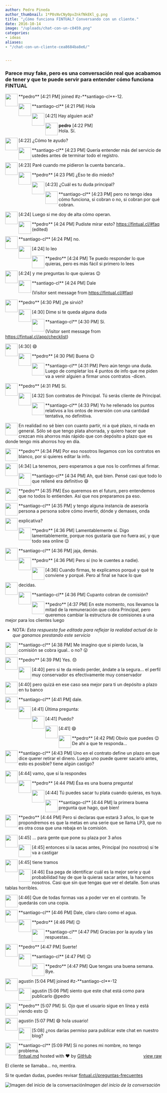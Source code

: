 ```yaml
---
author: Pedro Pineda
author_thumbnail: 1*P0sNvCNy0pvZnkfNkEKl_g.png
title: "¿Cómo funciona FINTUAL? Conversando con un cliente."
date: 2016-10-14
image: "/uploads/chat-con-un-c8459.png"
categories:
- ideas
aliases:
- "/chat-con-un-cliente-cea8684ba8e6/"


---
```


### Parece muy fake, pero es una conversación real que acabamos de tener y que te puede servir para entender cómo funciona FINTUAL


<div id="gist41911950" class="gist">
<div class="gist-file">
<div class="gist-data">
<div class="js-gist-file-update-container js-task-list-container file-box">
<div id="file-fintual-md" class="file">
<div id="readme" class="readme blob instapaper_body js-code-block-container">
<article class="markdown-body entry-content" itemprop="text"><p><a target="_blank" rel="noopener noreferrer" href="https://gist.githubusercontent.com/agustinf/1fd54fab3dce2bb78dd29d53eceb665f/raw/bfcedd1f5db91b099cab7b1e26114f2c0eb8288b/pedro.png"><img align="left" src="https://gist.githubusercontent.com/agustinf/1fd54fab3dce2bb78dd29d53eceb665f/raw/bfcedd1f5db91b099cab7b1e26114f2c0eb8288b/pedro.png" width="40px" style="max-width:100%;"></a></p>
**pedro**	[4:21 PM]  
joined #z-**santiago-cl**-12.
<p><a target="_blank" rel="noopener noreferrer" href="https://gist.githubusercontent.com/agustinf/1fd54fab3dce2bb78dd29d53eceb665f/raw/0a25a83f0d9bae8a897dd464a02dcd090532b7f2/flag.png"><img align="left" src="https://gist.githubusercontent.com/agustinf/1fd54fab3dce2bb78dd29d53eceb665f/raw/0a25a83f0d9bae8a897dd464a02dcd090532b7f2/flag.png" width="40px" style="max-width:100%;"></a></p>
**santiago-cl** [4:21 PM]  
Hola
<p><a target="_blank" rel="noopener noreferrer" href="https://gist.githubusercontent.com/agustinf/1fd54fab3dce2bb78dd29d53eceb665f/raw/3375f49155d5d274253585eaf2346e29acebe1b0/transparent.png"><img align="left" src="https://gist.githubusercontent.com/agustinf/1fd54fab3dce2bb78dd29d53eceb665f/raw/3375f49155d5d274253585eaf2346e29acebe1b0/transparent.png" width="40px" style="max-width:100%;"></a></p>
[4:21]  
Hay alguien acá?
<p><a target="_blank" rel="noopener noreferrer" href="https://gist.githubusercontent.com/agustinf/1fd54fab3dce2bb78dd29d53eceb665f/raw/bfcedd1f5db91b099cab7b1e26114f2c0eb8288b/pedro.png"><img align="left" src="https://gist.githubusercontent.com/agustinf/1fd54fab3dce2bb78dd29d53eceb665f/raw/bfcedd1f5db91b099cab7b1e26114f2c0eb8288b/pedro.png" width="40px" style="max-width:100%;"></a><strong>pedro</strong>	[4:22 PM]<br>
Hola. Sí.</p>
<p><a target="_blank" rel="noopener noreferrer" href="https://gist.githubusercontent.com/agustinf/1fd54fab3dce2bb78dd29d53eceb665f/raw/3375f49155d5d274253585eaf2346e29acebe1b0/transparent.png"><img align="left" src="https://gist.githubusercontent.com/agustinf/1fd54fab3dce2bb78dd29d53eceb665f/raw/3375f49155d5d274253585eaf2346e29acebe1b0/transparent.png" width="40px" style="max-width:100%;"></a></p>
[4:22]  
¿Cómo te ayudo?
<p><a target="_blank" rel="noopener noreferrer" href="https://gist.githubusercontent.com/agustinf/1fd54fab3dce2bb78dd29d53eceb665f/raw/0a25a83f0d9bae8a897dd464a02dcd090532b7f2/flag.png"><img align="left" src="https://gist.githubusercontent.com/agustinf/1fd54fab3dce2bb78dd29d53eceb665f/raw/0a25a83f0d9bae8a897dd464a02dcd090532b7f2/flag.png" width="40px" style="max-width:100%;"></a></p>
**santiago-cl** [4:23 PM]  
Quería entender más del servicio de ustedes antes de terminar todo el registro.
<p><a target="_blank" rel="noopener noreferrer" href="https://gist.githubusercontent.com/agustinf/1fd54fab3dce2bb78dd29d53eceb665f/raw/3375f49155d5d274253585eaf2346e29acebe1b0/transparent.png"><img align="left" src="https://gist.githubusercontent.com/agustinf/1fd54fab3dce2bb78dd29d53eceb665f/raw/3375f49155d5d274253585eaf2346e29acebe1b0/transparent.png" width="40px" style="max-width:100%;"></a></p>
[4:23]  
Paré cuando me pidieron la cuenta bancaria..
<p><a target="_blank" rel="noopener noreferrer" href="https://gist.githubusercontent.com/agustinf/1fd54fab3dce2bb78dd29d53eceb665f/raw/bfcedd1f5db91b099cab7b1e26114f2c0eb8288b/pedro.png"><img align="left" src="https://gist.githubusercontent.com/agustinf/1fd54fab3dce2bb78dd29d53eceb665f/raw/bfcedd1f5db91b099cab7b1e26114f2c0eb8288b/pedro.png" width="40px" style="max-width:100%;"></a></p>
**pedro**	[4:23 PM]  
¿Eso te dio miedo?
<p><a target="_blank" rel="noopener noreferrer" href="https://gist.githubusercontent.com/agustinf/1fd54fab3dce2bb78dd29d53eceb665f/raw/3375f49155d5d274253585eaf2346e29acebe1b0/transparent.png"><img align="left" src="https://gist.githubusercontent.com/agustinf/1fd54fab3dce2bb78dd29d53eceb665f/raw/3375f49155d5d274253585eaf2346e29acebe1b0/transparent.png" width="40px" style="max-width:100%;"></a></p>
[4:23]  
¿Cuál es tu duda principal?
<p><a target="_blank" rel="noopener noreferrer" href="https://gist.githubusercontent.com/agustinf/1fd54fab3dce2bb78dd29d53eceb665f/raw/0a25a83f0d9bae8a897dd464a02dcd090532b7f2/flag.png"><img align="left" src="https://gist.githubusercontent.com/agustinf/1fd54fab3dce2bb78dd29d53eceb665f/raw/0a25a83f0d9bae8a897dd464a02dcd090532b7f2/flag.png" width="40px" style="max-width:100%;"></a></p>
**santiago-cl** [4:23 PM]  
pero no tengo idea cómo funciona, si cobran o no, si cobran por qué cobran.
<p><a target="_blank" rel="noopener noreferrer" href="https://gist.githubusercontent.com/agustinf/1fd54fab3dce2bb78dd29d53eceb665f/raw/3375f49155d5d274253585eaf2346e29acebe1b0/transparent.png"><img align="left" src="https://gist.githubusercontent.com/agustinf/1fd54fab3dce2bb78dd29d53eceb665f/raw/3375f49155d5d274253585eaf2346e29acebe1b0/transparent.png" width="40px" style="max-width:100%;"></a></p>
[4:24]  
Luego si me doy de alta cómo operan.
<p><a target="_blank" rel="noopener noreferrer" href="https://gist.githubusercontent.com/agustinf/1fd54fab3dce2bb78dd29d53eceb665f/raw/bfcedd1f5db91b099cab7b1e26114f2c0eb8288b/pedro.png"><img align="left" src="https://gist.githubusercontent.com/agustinf/1fd54fab3dce2bb78dd29d53eceb665f/raw/bfcedd1f5db91b099cab7b1e26114f2c0eb8288b/pedro.png" width="40px" style="max-width:100%;"></a></p>
**pedro**	[4:24 PM]  
Pudiste mirar esto? <a href="https://fintual.cl/#faq" rel="nofollow">https://fintual.cl/#faq</a> (edited)
<p><a target="_blank" rel="noopener noreferrer" href="https://gist.githubusercontent.com/agustinf/1fd54fab3dce2bb78dd29d53eceb665f/raw/0a25a83f0d9bae8a897dd464a02dcd090532b7f2/flag.png"><img align="left" src="https://gist.githubusercontent.com/agustinf/1fd54fab3dce2bb78dd29d53eceb665f/raw/0a25a83f0d9bae8a897dd464a02dcd090532b7f2/flag.png" width="40px" style="max-width:100%;"></a></p>
**santiago-cl** [4:24 PM]  
no.
<p><a target="_blank" rel="noopener noreferrer" href="https://gist.githubusercontent.com/agustinf/1fd54fab3dce2bb78dd29d53eceb665f/raw/3375f49155d5d274253585eaf2346e29acebe1b0/transparent.png"><img align="left" src="https://gist.githubusercontent.com/agustinf/1fd54fab3dce2bb78dd29d53eceb665f/raw/3375f49155d5d274253585eaf2346e29acebe1b0/transparent.png" width="40px" style="max-width:100%;"></a></p>
[4:24]  
lo leo
<p><a target="_blank" rel="noopener noreferrer" href="https://gist.githubusercontent.com/agustinf/1fd54fab3dce2bb78dd29d53eceb665f/raw/bfcedd1f5db91b099cab7b1e26114f2c0eb8288b/pedro.png"><img align="left" src="https://gist.githubusercontent.com/agustinf/1fd54fab3dce2bb78dd29d53eceb665f/raw/bfcedd1f5db91b099cab7b1e26114f2c0eb8288b/pedro.png" width="40px" style="max-width:100%;"></a></p>
**pedro**	[4:24 PM]  
Te puedo responder lo que quieras, pero es más fácil si primero lo lees
<p><a target="_blank" rel="noopener noreferrer" href="https://gist.githubusercontent.com/agustinf/1fd54fab3dce2bb78dd29d53eceb665f/raw/3375f49155d5d274253585eaf2346e29acebe1b0/transparent.png"><img align="left" src="https://gist.githubusercontent.com/agustinf/1fd54fab3dce2bb78dd29d53eceb665f/raw/3375f49155d5d274253585eaf2346e29acebe1b0/transparent.png" width="40px" style="max-width:100%;"></a></p>
[4:24]  
y me preguntas lo que quieras <g-emoji class="g-emoji" alias="wink" fallback-src="https://github.githubassets.com/images/icons/emoji/unicode/1f609.png">😉</g-emoji>
<p><a target="_blank" rel="noopener noreferrer" href="https://gist.githubusercontent.com/agustinf/1fd54fab3dce2bb78dd29d53eceb665f/raw/0a25a83f0d9bae8a897dd464a02dcd090532b7f2/flag.png"><img align="left" src="https://gist.githubusercontent.com/agustinf/1fd54fab3dce2bb78dd29d53eceb665f/raw/0a25a83f0d9bae8a897dd464a02dcd090532b7f2/flag.png" width="40px" style="max-width:100%;"></a></p>
**santiago-cl** [4:24 PM]  
Dale
<p>(Visitor sent message from <a href="https://fintual.cl/#faq" rel="nofollow">https://fintual.cl/#faq</a>)</p>
<p><a target="_blank" rel="noopener noreferrer" href="https://gist.githubusercontent.com/agustinf/1fd54fab3dce2bb78dd29d53eceb665f/raw/bfcedd1f5db91b099cab7b1e26114f2c0eb8288b/pedro.png"><img align="left" src="https://gist.githubusercontent.com/agustinf/1fd54fab3dce2bb78dd29d53eceb665f/raw/bfcedd1f5db91b099cab7b1e26114f2c0eb8288b/pedro.png" width="40px" style="max-width:100%;"></a></p>
**pedro**	[4:30 PM]  
¿te sirvió?
<p><a target="_blank" rel="noopener noreferrer" href="https://gist.githubusercontent.com/agustinf/1fd54fab3dce2bb78dd29d53eceb665f/raw/3375f49155d5d274253585eaf2346e29acebe1b0/transparent.png"><img align="left" src="https://gist.githubusercontent.com/agustinf/1fd54fab3dce2bb78dd29d53eceb665f/raw/3375f49155d5d274253585eaf2346e29acebe1b0/transparent.png" width="40px" style="max-width:100%;"></a></p>
[4:30]  
Dime si te queda alguna duda
<p><a target="_blank" rel="noopener noreferrer" href="https://gist.githubusercontent.com/agustinf/1fd54fab3dce2bb78dd29d53eceb665f/raw/0a25a83f0d9bae8a897dd464a02dcd090532b7f2/flag.png"><img align="left" src="https://gist.githubusercontent.com/agustinf/1fd54fab3dce2bb78dd29d53eceb665f/raw/0a25a83f0d9bae8a897dd464a02dcd090532b7f2/flag.png" width="40px" style="max-width:100%;"></a></p>
**santiago-cl** [4:30 PM]  
Sí.
<p>(Visitor sent message from <a href="https://fintual.cl/app/checklist" rel="nofollow">https://fintual.cl/app/checklist</a>)</p>
<p><a target="_blank" rel="noopener noreferrer" href="https://gist.githubusercontent.com/agustinf/1fd54fab3dce2bb78dd29d53eceb665f/raw/3375f49155d5d274253585eaf2346e29acebe1b0/transparent.png"><img align="left" src="https://gist.githubusercontent.com/agustinf/1fd54fab3dce2bb78dd29d53eceb665f/raw/3375f49155d5d274253585eaf2346e29acebe1b0/transparent.png" width="40px" style="max-width:100%;"></a></p>
[4:30]  
<g-emoji class="g-emoji" alias="smile" fallback-src="https://github.githubassets.com/images/icons/emoji/unicode/1f604.png">😄</g-emoji>
<p><a target="_blank" rel="noopener noreferrer" href="https://gist.githubusercontent.com/agustinf/1fd54fab3dce2bb78dd29d53eceb665f/raw/bfcedd1f5db91b099cab7b1e26114f2c0eb8288b/pedro.png"><img align="left" src="https://gist.githubusercontent.com/agustinf/1fd54fab3dce2bb78dd29d53eceb665f/raw/bfcedd1f5db91b099cab7b1e26114f2c0eb8288b/pedro.png" width="40px" style="max-width:100%;"></a></p>
**pedro**	[4:30 PM]  
Buena <g-emoji class="g-emoji" alias="wink" fallback-src="https://github.githubassets.com/images/icons/emoji/unicode/1f609.png">😉</g-emoji>
<p><a target="_blank" rel="noopener noreferrer" href="https://gist.githubusercontent.com/agustinf/1fd54fab3dce2bb78dd29d53eceb665f/raw/0a25a83f0d9bae8a897dd464a02dcd090532b7f2/flag.png"><img align="left" src="https://gist.githubusercontent.com/agustinf/1fd54fab3dce2bb78dd29d53eceb665f/raw/0a25a83f0d9bae8a897dd464a02dcd090532b7f2/flag.png" width="40px" style="max-width:100%;"></a></p>
**santiago-cl** [4:31 PM]  
Pero aún tengo una duda. Luego de completar los 4 puntos de info que me piden va a venir alguien a firmar unos contratos -dicen.
<p><a target="_blank" rel="noopener noreferrer" href="https://gist.githubusercontent.com/agustinf/1fd54fab3dce2bb78dd29d53eceb665f/raw/bfcedd1f5db91b099cab7b1e26114f2c0eb8288b/pedro.png"><img align="left" src="https://gist.githubusercontent.com/agustinf/1fd54fab3dce2bb78dd29d53eceb665f/raw/bfcedd1f5db91b099cab7b1e26114f2c0eb8288b/pedro.png" width="40px" style="max-width:100%;"></a></p>
**pedro**	[4:31 PM]  
Sí.
<p><a target="_blank" rel="noopener noreferrer" href="https://gist.githubusercontent.com/agustinf/1fd54fab3dce2bb78dd29d53eceb665f/raw/3375f49155d5d274253585eaf2346e29acebe1b0/transparent.png"><img align="left" src="https://gist.githubusercontent.com/agustinf/1fd54fab3dce2bb78dd29d53eceb665f/raw/3375f49155d5d274253585eaf2346e29acebe1b0/transparent.png" width="40px" style="max-width:100%;"></a></p>
[4:32]  
Son contratos de Principal. Tú serás cliente de Principal.
<p><a target="_blank" rel="noopener noreferrer" href="https://gist.githubusercontent.com/agustinf/1fd54fab3dce2bb78dd29d53eceb665f/raw/0a25a83f0d9bae8a897dd464a02dcd090532b7f2/flag.png"><img align="left" src="https://gist.githubusercontent.com/agustinf/1fd54fab3dce2bb78dd29d53eceb665f/raw/0a25a83f0d9bae8a897dd464a02dcd090532b7f2/flag.png" width="40px" style="max-width:100%;"></a></p>
**santiago-cl** [4:33 PM]  
Yo he rellenado los puntos relativos a los ontos de inversión con una cantidad tentativa, no definitiva. <p><a target="_blank" rel="noopener noreferrer" href="https://gist.githubusercontent.com/agustinf/1fd54fab3dce2bb78dd29d53eceb665f/raw/3375f49155d5d274253585eaf2346e29acebe1b0/transparent.png"><img align="left" src="https://gist.githubusercontent.com/agustinf/1fd54fab3dce2bb78dd29d53eceb665f/raw/3375f49155d5d274253585eaf2346e29acebe1b0/transparent.png" width="40px" style="max-width:100%;"></a></p>
En realidad no sé bien con cuanto partir, ni a qué plazo, ni nada en general. Sólo sé que tengo plata ahorrada, y quiero hacer que crezcan mis ahorros más rápido que con depósito a plazo que es donde tengo mis ahorros hoy en día.
<p><a target="_blank" rel="noopener noreferrer" href="https://gist.githubusercontent.com/agustinf/1fd54fab3dce2bb78dd29d53eceb665f/raw/bfcedd1f5db91b099cab7b1e26114f2c0eb8288b/pedro.png"><img align="left" src="https://gist.githubusercontent.com/agustinf/1fd54fab3dce2bb78dd29d53eceb665f/raw/bfcedd1f5db91b099cab7b1e26114f2c0eb8288b/pedro.png" width="40px" style="max-width:100%;"></a></p>
**pedro**	[4:34 PM]  
Por eso nosotros llegamos con los contratos en blanco, por si quieres editar la info.
<p><a target="_blank" rel="noopener noreferrer" href="https://gist.githubusercontent.com/agustinf/1fd54fab3dce2bb78dd29d53eceb665f/raw/3375f49155d5d274253585eaf2346e29acebe1b0/transparent.png"><img align="left" src="https://gist.githubusercontent.com/agustinf/1fd54fab3dce2bb78dd29d53eceb665f/raw/3375f49155d5d274253585eaf2346e29acebe1b0/transparent.png" width="40px" style="max-width:100%;"></a></p>
[4:34]  
La tenemos, pero esperamos a que nos lo confirmes al firmar.
<p><a target="_blank" rel="noopener noreferrer" href="https://gist.githubusercontent.com/agustinf/1fd54fab3dce2bb78dd29d53eceb665f/raw/0a25a83f0d9bae8a897dd464a02dcd090532b7f2/flag.png"><img align="left" src="https://gist.githubusercontent.com/agustinf/1fd54fab3dce2bb78dd29d53eceb665f/raw/0a25a83f0d9bae8a897dd464a02dcd090532b7f2/flag.png" width="40px" style="max-width:100%;"></a></p>
**santiago-cl** [4:34 PM]  
Ah, qué bien. Pensé casi que todo lo que rellené era definitivo <g-emoji class="g-emoji" alias="smile" fallback-src="https://github.githubassets.com/images/icons/emoji/unicode/1f604.png">😄</g-emoji>
<p><a target="_blank" rel="noopener noreferrer" href="https://gist.githubusercontent.com/agustinf/1fd54fab3dce2bb78dd29d53eceb665f/raw/bfcedd1f5db91b099cab7b1e26114f2c0eb8288b/pedro.png"><img align="left" src="https://gist.githubusercontent.com/agustinf/1fd54fab3dce2bb78dd29d53eceb665f/raw/bfcedd1f5db91b099cab7b1e26114f2c0eb8288b/pedro.png" width="40px" style="max-width:100%;"></a></p>
**pedro**	[4:35 PM]  
Eso queremos en el futuro, pero entendemos que no todos lo entienden. Así que nos preparamos pa eso.
<p><a target="_blank" rel="noopener noreferrer" href="https://gist.githubusercontent.com/agustinf/1fd54fab3dce2bb78dd29d53eceb665f/raw/0a25a83f0d9bae8a897dd464a02dcd090532b7f2/flag.png"><img align="left" src="https://gist.githubusercontent.com/agustinf/1fd54fab3dce2bb78dd29d53eceb665f/raw/0a25a83f0d9bae8a897dd464a02dcd090532b7f2/flag.png" width="40px" style="max-width:100%;"></a></p>
**santiago-cl** [4:35 PM]  
y tengo alguna instancia de asesoría persona a persona sobre cómo invertir, dónde y demases, onda <p><a target="_blank" rel="noopener noreferrer" href="https://gist.githubusercontent.com/agustinf/1fd54fab3dce2bb78dd29d53eceb665f/raw/3375f49155d5d274253585eaf2346e29acebe1b0/transparent.png"><img align="left" src="https://gist.githubusercontent.com/agustinf/1fd54fab3dce2bb78dd29d53eceb665f/raw/3375f49155d5d274253585eaf2346e29acebe1b0/transparent.png" width="40px" style="max-width:100%;"></a></p>explicativa?
<p><a target="_blank" rel="noopener noreferrer" href="https://gist.githubusercontent.com/agustinf/1fd54fab3dce2bb78dd29d53eceb665f/raw/bfcedd1f5db91b099cab7b1e26114f2c0eb8288b/pedro.png"><img align="left" src="https://gist.githubusercontent.com/agustinf/1fd54fab3dce2bb78dd29d53eceb665f/raw/bfcedd1f5db91b099cab7b1e26114f2c0eb8288b/pedro.png" width="40px" style="max-width:100%;"></a></p>
**pedro**	[4:36 PM]  
Lamentablemente sí.
Digo lamentablemente, porque nos gustaría que no fuera así, y que todo sea online <g-emoji class="g-emoji" alias="wink" fallback-src="https://github.githubassets.com/images/icons/emoji/unicode/1f609.png">😉</g-emoji>
<p><a target="_blank" rel="noopener noreferrer" href="https://gist.githubusercontent.com/agustinf/1fd54fab3dce2bb78dd29d53eceb665f/raw/0a25a83f0d9bae8a897dd464a02dcd090532b7f2/flag.png"><img align="left" src="https://gist.githubusercontent.com/agustinf/1fd54fab3dce2bb78dd29d53eceb665f/raw/0a25a83f0d9bae8a897dd464a02dcd090532b7f2/flag.png" width="40px" style="max-width:100%;"></a></p>
**santiago-cl** [4:36 PM]  
jaja, demás.
<p><a target="_blank" rel="noopener noreferrer" href="https://gist.githubusercontent.com/agustinf/1fd54fab3dce2bb78dd29d53eceb665f/raw/bfcedd1f5db91b099cab7b1e26114f2c0eb8288b/pedro.png"><img align="left" src="https://gist.githubusercontent.com/agustinf/1fd54fab3dce2bb78dd29d53eceb665f/raw/bfcedd1f5db91b099cab7b1e26114f2c0eb8288b/pedro.png" width="40px" style="max-width:100%;"></a></p>
**pedro**	[4:36 PM]  
Pero sí (no le cuentes a nadie).
<p><a target="_blank" rel="noopener noreferrer" href="https://gist.githubusercontent.com/agustinf/1fd54fab3dce2bb78dd29d53eceb665f/raw/3375f49155d5d274253585eaf2346e29acebe1b0/transparent.png"><img align="left" src="https://gist.githubusercontent.com/agustinf/1fd54fab3dce2bb78dd29d53eceb665f/raw/3375f49155d5d274253585eaf2346e29acebe1b0/transparent.png" width="40px" style="max-width:100%;"></a></p>
[4:36]  
Cuando firmas, te explicamos porqué y qué te conviene y porqué. Pero al final se hace lo que <p><a target="_blank" rel="noopener noreferrer" href="https://gist.githubusercontent.com/agustinf/1fd54fab3dce2bb78dd29d53eceb665f/raw/3375f49155d5d274253585eaf2346e29acebe1b0/transparent.png"><img align="left" src="https://gist.githubusercontent.com/agustinf/1fd54fab3dce2bb78dd29d53eceb665f/raw/3375f49155d5d274253585eaf2346e29acebe1b0/transparent.png" width="40px" style="max-width:100%;"></a></p>decidas.
<p><a target="_blank" rel="noopener noreferrer" href="https://gist.githubusercontent.com/agustinf/1fd54fab3dce2bb78dd29d53eceb665f/raw/0a25a83f0d9bae8a897dd464a02dcd090532b7f2/flag.png"><img align="left" src="https://gist.githubusercontent.com/agustinf/1fd54fab3dce2bb78dd29d53eceb665f/raw/0a25a83f0d9bae8a897dd464a02dcd090532b7f2/flag.png" width="40px" style="max-width:100%;"></a></p>
**santiago-cl** [4:36 PM]  
Cupanto cobran de comisión?
<p><a target="_blank" rel="noopener noreferrer" href="https://gist.githubusercontent.com/agustinf/1fd54fab3dce2bb78dd29d53eceb665f/raw/bfcedd1f5db91b099cab7b1e26114f2c0eb8288b/pedro.png"><img align="left" src="https://gist.githubusercontent.com/agustinf/1fd54fab3dce2bb78dd29d53eceb665f/raw/bfcedd1f5db91b099cab7b1e26114f2c0eb8288b/pedro.png" width="40px" style="max-width:100%;"></a></p>
**pedro**	[4:37 PM]  
En este momento, nos llevamos la mitad de la remuneración que cobra Principal, pero queremos cambiar la estructura de comisiones a una mejor para los clientes luego
<ul>
<li>NOTA: <em>Esta respuesta fue editada para reflejar la realidad actual de lo que ganamos prestando este servicio</em></li>
</ul>
<p><a target="_blank" rel="noopener noreferrer" href="https://gist.githubusercontent.com/agustinf/1fd54fab3dce2bb78dd29d53eceb665f/raw/0a25a83f0d9bae8a897dd464a02dcd090532b7f2/flag.png"><img align="left" src="https://gist.githubusercontent.com/agustinf/1fd54fab3dce2bb78dd29d53eceb665f/raw/0a25a83f0d9bae8a897dd464a02dcd090532b7f2/flag.png" width="40px" style="max-width:100%;"></a></p>
**santiago-cl** [4:38 PM]  
Me imagino que si pierdo lucas, la comisión se cobra igual.. o no? <g-emoji class="g-emoji" alias="stuck_out_tongue" fallback-src="https://github.githubassets.com/images/icons/emoji/unicode/1f61b.png">😛</g-emoji>
<p><a target="_blank" rel="noopener noreferrer" href="https://gist.githubusercontent.com/agustinf/1fd54fab3dce2bb78dd29d53eceb665f/raw/bfcedd1f5db91b099cab7b1e26114f2c0eb8288b/pedro.png"><img align="left" src="https://gist.githubusercontent.com/agustinf/1fd54fab3dce2bb78dd29d53eceb665f/raw/bfcedd1f5db91b099cab7b1e26114f2c0eb8288b/pedro.png" width="40px" style="max-width:100%;"></a></p>
**pedro**	[4:39 PM]  
Yes. <g-emoji class="g-emoji" alias="disappointed" fallback-src="https://github.githubassets.com/images/icons/emoji/unicode/1f61e.png">😞</g-emoji>
<p><a target="_blank" rel="noopener noreferrer" href="https://gist.githubusercontent.com/agustinf/1fd54fab3dce2bb78dd29d53eceb665f/raw/3375f49155d5d274253585eaf2346e29acebe1b0/transparent.png"><img align="left" src="https://gist.githubusercontent.com/agustinf/1fd54fab3dce2bb78dd29d53eceb665f/raw/3375f49155d5d274253585eaf2346e29acebe1b0/transparent.png" width="40px" style="max-width:100%;"></a></p>
[4:40]  
pero si te da miedo perder, ándate a la segura... el perfil muy conservador es efectivamente muy conservador
<p><a target="_blank" rel="noopener noreferrer" href="https://gist.githubusercontent.com/agustinf/1fd54fab3dce2bb78dd29d53eceb665f/raw/3375f49155d5d274253585eaf2346e29acebe1b0/transparent.png"><img align="left" src="https://gist.githubusercontent.com/agustinf/1fd54fab3dce2bb78dd29d53eceb665f/raw/3375f49155d5d274253585eaf2346e29acebe1b0/transparent.png" width="40px" style="max-width:100%;"></a></p>
[4:40]  
pero quizá en ese caso sea mejor para ti un depósito a plazo en tu banco
<p><a target="_blank" rel="noopener noreferrer" href="https://gist.githubusercontent.com/agustinf/1fd54fab3dce2bb78dd29d53eceb665f/raw/0a25a83f0d9bae8a897dd464a02dcd090532b7f2/flag.png"><img align="left" src="https://gist.githubusercontent.com/agustinf/1fd54fab3dce2bb78dd29d53eceb665f/raw/0a25a83f0d9bae8a897dd464a02dcd090532b7f2/flag.png" width="40px" style="max-width:100%;"></a></p>
**santiago-cl** [4:41 PM]  
dale.
<p><a target="_blank" rel="noopener noreferrer" href="https://gist.githubusercontent.com/agustinf/1fd54fab3dce2bb78dd29d53eceb665f/raw/3375f49155d5d274253585eaf2346e29acebe1b0/transparent.png"><img align="left" src="https://gist.githubusercontent.com/agustinf/1fd54fab3dce2bb78dd29d53eceb665f/raw/3375f49155d5d274253585eaf2346e29acebe1b0/transparent.png" width="40px" style="max-width:100%;"></a></p>
[4:41]  
Última pregunta:
<p><a target="_blank" rel="noopener noreferrer" href="https://gist.githubusercontent.com/agustinf/1fd54fab3dce2bb78dd29d53eceb665f/raw/3375f49155d5d274253585eaf2346e29acebe1b0/transparent.png"><img align="left" src="https://gist.githubusercontent.com/agustinf/1fd54fab3dce2bb78dd29d53eceb665f/raw/3375f49155d5d274253585eaf2346e29acebe1b0/transparent.png" width="40px" style="max-width:100%;"></a></p>
[4:41]  
Puedo?
<p><a target="_blank" rel="noopener noreferrer" href="https://gist.githubusercontent.com/agustinf/1fd54fab3dce2bb78dd29d53eceb665f/raw/3375f49155d5d274253585eaf2346e29acebe1b0/transparent.png"><img align="left" src="https://gist.githubusercontent.com/agustinf/1fd54fab3dce2bb78dd29d53eceb665f/raw/3375f49155d5d274253585eaf2346e29acebe1b0/transparent.png" width="40px" style="max-width:100%;"></a></p>
[4:41]  
<g-emoji class="g-emoji" alias="smile" fallback-src="https://github.githubassets.com/images/icons/emoji/unicode/1f604.png">😄</g-emoji>
<p><a target="_blank" rel="noopener noreferrer" href="https://gist.githubusercontent.com/agustinf/1fd54fab3dce2bb78dd29d53eceb665f/raw/bfcedd1f5db91b099cab7b1e26114f2c0eb8288b/pedro.png"><img align="left" src="https://gist.githubusercontent.com/agustinf/1fd54fab3dce2bb78dd29d53eceb665f/raw/bfcedd1f5db91b099cab7b1e26114f2c0eb8288b/pedro.png" width="40px" style="max-width:100%;"></a></p>
**pedro**	[4:42 PM]  
Obvio que puedes <g-emoji class="g-emoji" alias="wink" fallback-src="https://github.githubassets.com/images/icons/emoji/unicode/1f609.png">😉</g-emoji>
De ahí a que te responda...
<p><a target="_blank" rel="noopener noreferrer" href="https://gist.githubusercontent.com/agustinf/1fd54fab3dce2bb78dd29d53eceb665f/raw/0a25a83f0d9bae8a897dd464a02dcd090532b7f2/flag.png"><img align="left" src="https://gist.githubusercontent.com/agustinf/1fd54fab3dce2bb78dd29d53eceb665f/raw/0a25a83f0d9bae8a897dd464a02dcd090532b7f2/flag.png" width="40px" style="max-width:100%;"></a></p>
**santiago-cl** [4:43 PM]  
Uno en el contrato define un plazo en que dice querer retirar el dinero. Luego uno puede querer sacarlo antes, esto es posible? tiene algún castigo?
<p><a target="_blank" rel="noopener noreferrer" href="https://gist.githubusercontent.com/agustinf/1fd54fab3dce2bb78dd29d53eceb665f/raw/3375f49155d5d274253585eaf2346e29acebe1b0/transparent.png"><img align="left" src="https://gist.githubusercontent.com/agustinf/1fd54fab3dce2bb78dd29d53eceb665f/raw/3375f49155d5d274253585eaf2346e29acebe1b0/transparent.png" width="40px" style="max-width:100%;"></a></p>
[4:44]
vamo, que sí la respondes
<p><a target="_blank" rel="noopener noreferrer" href="https://gist.githubusercontent.com/agustinf/1fd54fab3dce2bb78dd29d53eceb665f/raw/bfcedd1f5db91b099cab7b1e26114f2c0eb8288b/pedro.png"><img align="left" src="https://gist.githubusercontent.com/agustinf/1fd54fab3dce2bb78dd29d53eceb665f/raw/bfcedd1f5db91b099cab7b1e26114f2c0eb8288b/pedro.png" width="40px" style="max-width:100%;"></a></p>
**pedro**	[4:44 PM]
Ésa es una buena pregunta!
<p><a target="_blank" rel="noopener noreferrer" href="https://gist.githubusercontent.com/agustinf/1fd54fab3dce2bb78dd29d53eceb665f/raw/3375f49155d5d274253585eaf2346e29acebe1b0/transparent.png"><img align="left" src="https://gist.githubusercontent.com/agustinf/1fd54fab3dce2bb78dd29d53eceb665f/raw/3375f49155d5d274253585eaf2346e29acebe1b0/transparent.png" width="40px" style="max-width:100%;"></a></p>
[4:44]  
Tú puedes sacar tu plata cuando quieras, es tuya.
<p><a target="_blank" rel="noopener noreferrer" href="https://gist.githubusercontent.com/agustinf/1fd54fab3dce2bb78dd29d53eceb665f/raw/0a25a83f0d9bae8a897dd464a02dcd090532b7f2/flag.png"><img align="left" src="https://gist.githubusercontent.com/agustinf/1fd54fab3dce2bb78dd29d53eceb665f/raw/0a25a83f0d9bae8a897dd464a02dcd090532b7f2/flag.png" width="40px" style="max-width:100%;"></a></p>
**santiago-cl** [4:44 PM]  
la primera buena pregunta que hago, qué bien!
<p><a target="_blank" rel="noopener noreferrer" href="https://gist.githubusercontent.com/agustinf/1fd54fab3dce2bb78dd29d53eceb665f/raw/bfcedd1f5db91b099cab7b1e26114f2c0eb8288b/pedro.png"><img align="left" src="https://gist.githubusercontent.com/agustinf/1fd54fab3dce2bb78dd29d53eceb665f/raw/bfcedd1f5db91b099cab7b1e26114f2c0eb8288b/pedro.png" width="40px" style="max-width:100%;"></a></p>
**pedro**	[4:44 PM]  
Pero si declaras que estará 3 años, lo que te propondremos es que la metas en una serie que se llama LP3, que no es otra cosa que una rebaja en la comisión.
<p><a target="_blank" rel="noopener noreferrer" href="https://gist.githubusercontent.com/agustinf/1fd54fab3dce2bb78dd29d53eceb665f/raw/3375f49155d5d274253585eaf2346e29acebe1b0/transparent.png"><img align="left" src="https://gist.githubusercontent.com/agustinf/1fd54fab3dce2bb78dd29d53eceb665f/raw/3375f49155d5d274253585eaf2346e29acebe1b0/transparent.png" width="40px" style="max-width:100%;"></a></p>
[4:45]  
... para gente que pone su plaza por 3 años
<p><a target="_blank" rel="noopener noreferrer" href="https://gist.githubusercontent.com/agustinf/1fd54fab3dce2bb78dd29d53eceb665f/raw/3375f49155d5d274253585eaf2346e29acebe1b0/transparent.png"><img align="left" src="https://gist.githubusercontent.com/agustinf/1fd54fab3dce2bb78dd29d53eceb665f/raw/3375f49155d5d274253585eaf2346e29acebe1b0/transparent.png" width="40px" style="max-width:100%;"></a></p>
[4:45]  
entonces si la sacas antes, Principal (no nosotros) sí te va a castigar
<p><a target="_blank" rel="noopener noreferrer" href="https://gist.githubusercontent.com/agustinf/1fd54fab3dce2bb78dd29d53eceb665f/raw/3375f49155d5d274253585eaf2346e29acebe1b0/transparent.png"><img align="left" src="https://gist.githubusercontent.com/agustinf/1fd54fab3dce2bb78dd29d53eceb665f/raw/3375f49155d5d274253585eaf2346e29acebe1b0/transparent.png" width="40px" style="max-width:100%;"></a></p>
[4:45]  
tiene tramos
<p><a target="_blank" rel="noopener noreferrer" href="https://gist.githubusercontent.com/agustinf/1fd54fab3dce2bb78dd29d53eceb665f/raw/3375f49155d5d274253585eaf2346e29acebe1b0/transparent.png"><img align="left" src="https://gist.githubusercontent.com/agustinf/1fd54fab3dce2bb78dd29d53eceb665f/raw/3375f49155d5d274253585eaf2346e29acebe1b0/transparent.png" width="40px" style="max-width:100%;"></a></p>
[4:46]  
Esa pega de identificar cuál es la mejor serie y qué probabilidad hay de que la quieras sacar antes, la hacemos nosotros. Casi que sin que tengas que ver el detalle. Son unas tablas horribles.
<p><a target="_blank" rel="noopener noreferrer" href="https://gist.githubusercontent.com/agustinf/1fd54fab3dce2bb78dd29d53eceb665f/raw/3375f49155d5d274253585eaf2346e29acebe1b0/transparent.png"><img align="left" src="https://gist.githubusercontent.com/agustinf/1fd54fab3dce2bb78dd29d53eceb665f/raw/3375f49155d5d274253585eaf2346e29acebe1b0/transparent.png" width="40px" style="max-width:100%;"></a></p>
[4:46]  
Que de todas formas vas a poder ver en el contrato. Te quedarás con una copia.
<p><a target="_blank" rel="noopener noreferrer" href="https://gist.githubusercontent.com/agustinf/1fd54fab3dce2bb78dd29d53eceb665f/raw/0a25a83f0d9bae8a897dd464a02dcd090532b7f2/flag.png"><img align="left" src="https://gist.githubusercontent.com/agustinf/1fd54fab3dce2bb78dd29d53eceb665f/raw/0a25a83f0d9bae8a897dd464a02dcd090532b7f2/flag.png" width="40px" style="max-width:100%;"></a></p>
**santiago-cl** [4:46 PM]  
Dale, claro claro como el agua.
<p><a target="_blank" rel="noopener noreferrer" href="https://gist.githubusercontent.com/agustinf/1fd54fab3dce2bb78dd29d53eceb665f/raw/bfcedd1f5db91b099cab7b1e26114f2c0eb8288b/pedro.png"><img align="left" src="https://gist.githubusercontent.com/agustinf/1fd54fab3dce2bb78dd29d53eceb665f/raw/bfcedd1f5db91b099cab7b1e26114f2c0eb8288b/pedro.png" width="40px" style="max-width:100%;"></a></p>
**pedro**	[4:46 PM]  
<g-emoji class="g-emoji" alias="wink" fallback-src="https://github.githubassets.com/images/icons/emoji/unicode/1f609.png">😉</g-emoji>
<p><a target="_blank" rel="noopener noreferrer" href="https://gist.githubusercontent.com/agustinf/1fd54fab3dce2bb78dd29d53eceb665f/raw/0a25a83f0d9bae8a897dd464a02dcd090532b7f2/flag.png"><img align="left" src="https://gist.githubusercontent.com/agustinf/1fd54fab3dce2bb78dd29d53eceb665f/raw/0a25a83f0d9bae8a897dd464a02dcd090532b7f2/flag.png" width="40px" style="max-width:100%;"></a></p>
**santiago-cl** [4:47 PM]  
Gracias por la ayuda y las respuestas...
<p><a target="_blank" rel="noopener noreferrer" href="https://gist.githubusercontent.com/agustinf/1fd54fab3dce2bb78dd29d53eceb665f/raw/bfcedd1f5db91b099cab7b1e26114f2c0eb8288b/pedro.png"><img align="left" src="https://gist.githubusercontent.com/agustinf/1fd54fab3dce2bb78dd29d53eceb665f/raw/bfcedd1f5db91b099cab7b1e26114f2c0eb8288b/pedro.png" width="40px" style="max-width:100%;"></a></p>
**pedro**	[4:47 PM]  
Suerte!
<p><a target="_blank" rel="noopener noreferrer" href="https://gist.githubusercontent.com/agustinf/1fd54fab3dce2bb78dd29d53eceb665f/raw/0a25a83f0d9bae8a897dd464a02dcd090532b7f2/flag.png"><img align="left" src="https://gist.githubusercontent.com/agustinf/1fd54fab3dce2bb78dd29d53eceb665f/raw/0a25a83f0d9bae8a897dd464a02dcd090532b7f2/flag.png" width="40px" style="max-width:100%;"></a></p>
**santiago-cl** [4:47 PM]  
<g-emoji class="g-emoji" alias="wink" fallback-src="https://github.githubassets.com/images/icons/emoji/unicode/1f609.png">😉</g-emoji>
<p><a target="_blank" rel="noopener noreferrer" href="https://gist.githubusercontent.com/agustinf/1fd54fab3dce2bb78dd29d53eceb665f/raw/bfcedd1f5db91b099cab7b1e26114f2c0eb8288b/pedro.png"><img align="left" src="https://gist.githubusercontent.com/agustinf/1fd54fab3dce2bb78dd29d53eceb665f/raw/bfcedd1f5db91b099cab7b1e26114f2c0eb8288b/pedro.png" width="40px" style="max-width:100%;"></a></p>
**pedro**	[4:47 PM]  
Que tengas una buena semana. Bye.
<p><a target="_blank" rel="noopener noreferrer" href="https://gist.githubusercontent.com/agustinf/1fd54fab3dce2bb78dd29d53eceb665f/raw/f432f1ca0ebf3d55ee59fd645855acde3c98d954/agustin.png"><img align="left" src="https://gist.githubusercontent.com/agustinf/1fd54fab3dce2bb78dd29d53eceb665f/raw/f432f1ca0ebf3d55ee59fd645855acde3c98d954/agustin.png" width="40px" style="max-width:100%;"></a></p>
agustin	[5:04 PM]  
joined #z-**santiago-cl**-12
<p><a target="_blank" rel="noopener noreferrer" href="https://gist.githubusercontent.com/agustinf/1fd54fab3dce2bb78dd29d53eceb665f/raw/f432f1ca0ebf3d55ee59fd645855acde3c98d954/agustin.png"><img align="left" src="https://gist.githubusercontent.com/agustinf/1fd54fab3dce2bb78dd29d53eceb665f/raw/f432f1ca0ebf3d55ee59fd645855acde3c98d954/agustin.png" width="40px" style="max-width:100%;"></a></p>
agustin	[5:06 PM]  
siento que este chat está como para publicarlo @pedro
<p><a target="_blank" rel="noopener noreferrer" href="https://gist.githubusercontent.com/agustinf/1fd54fab3dce2bb78dd29d53eceb665f/raw/bfcedd1f5db91b099cab7b1e26114f2c0eb8288b/pedro.png"><img align="left" src="https://gist.githubusercontent.com/agustinf/1fd54fab3dce2bb78dd29d53eceb665f/raw/bfcedd1f5db91b099cab7b1e26114f2c0eb8288b/pedro.png" width="40px" style="max-width:100%;"></a></p>
**pedro**	[5:07 PM]  
Sí. Ojo que el usuario sigue en línea y está viendo esto <g-emoji class="g-emoji" alias="wink" fallback-src="https://github.githubassets.com/images/icons/emoji/unicode/1f609.png">😉</g-emoji>
<p><a target="_blank" rel="noopener noreferrer" href="https://gist.githubusercontent.com/agustinf/1fd54fab3dce2bb78dd29d53eceb665f/raw/f432f1ca0ebf3d55ee59fd645855acde3c98d954/agustin.png"><img align="left" src="https://gist.githubusercontent.com/agustinf/1fd54fab3dce2bb78dd29d53eceb665f/raw/f432f1ca0ebf3d55ee59fd645855acde3c98d954/agustin.png" width="40px" style="max-width:100%;"></a></p>
agustin	[5:07 PM]  
<g-emoji class="g-emoji" alias="smile" fallback-src="https://github.githubassets.com/images/icons/emoji/unicode/1f604.png">😄</g-emoji> hola usuario!
<p><a target="_blank" rel="noopener noreferrer" href="https://gist.githubusercontent.com/agustinf/1fd54fab3dce2bb78dd29d53eceb665f/raw/f432f1ca0ebf3d55ee59fd645855acde3c98d954/agustin.png"><img align="left" src="https://gist.githubusercontent.com/agustinf/1fd54fab3dce2bb78dd29d53eceb665f/raw/f432f1ca0ebf3d55ee59fd645855acde3c98d954/agustin.png" width="40px" style="max-width:100%;"></a></p>
[5:08]  
¿nos darías permiso para publicar este chat en nuestro blog?
<p><a target="_blank" rel="noopener noreferrer" href="https://gist.githubusercontent.com/agustinf/1fd54fab3dce2bb78dd29d53eceb665f/raw/0a25a83f0d9bae8a897dd464a02dcd090532b7f2/flag.png"><img align="left" src="https://gist.githubusercontent.com/agustinf/1fd54fab3dce2bb78dd29d53eceb665f/raw/0a25a83f0d9bae8a897dd464a02dcd090532b7f2/flag.png" width="40px" style="max-width:100%;"></a></p>
**santiago-cl** [5:09 PM]  
Si no pones mi nombre, no tengo problema.
</article>
</div>
</div>
</div>
</div>
<div class="gist-meta">
<a href="https://gist.github.com/agustinf/eb219e3eaa8b9d94a0a846a5e7f5c879/raw/48173a935baa3d2bc22bd448d60c55a5b45cdde9/fintual.md" style="float:right">view raw</a>
<a href="https://gist.github.com/agustinf/eb219e3eaa8b9d94a0a846a5e7f5c879#file-fintual-md">fintual.md</a>
hosted with &#10084; by <a href="https://github.com">GitHub</a>
</div>
</div>
</div>



El cliente se llamaba… no, mentira.

Si te quedan dudas, puedes revisar [fintual.cl/preguntas-frecuentes](https://fintual.cl/preguntas-frecuentes)

![Imagen del inicio de la conversación](/uploads/chat-con-un-c8459.png)*Imagen del inicio de la conversación*
